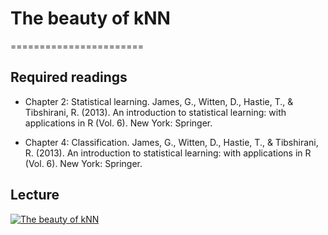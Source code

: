 # The beauty of kNN
=======================

## Required readings

- Chapter 2: Statistical learning. James, G., Witten, D., Hastie, T., & Tibshirani, R. (2013). An introduction to statistical learning: with applications in R (Vol. 6). New York: Springer.

- Chapter 4: Classification. James, G., Witten, D., Hastie, T., & Tibshirani, R. (2013). An introduction to statistical learning: with applications in R (Vol. 6). New York: Springer.

## Lecture

[![The beauty of kNN](the-beauty-of-knn.jpeg)](https://www.youtube.com/watch?v=tvZ7MXTH3lk "The beauty of kNN")
